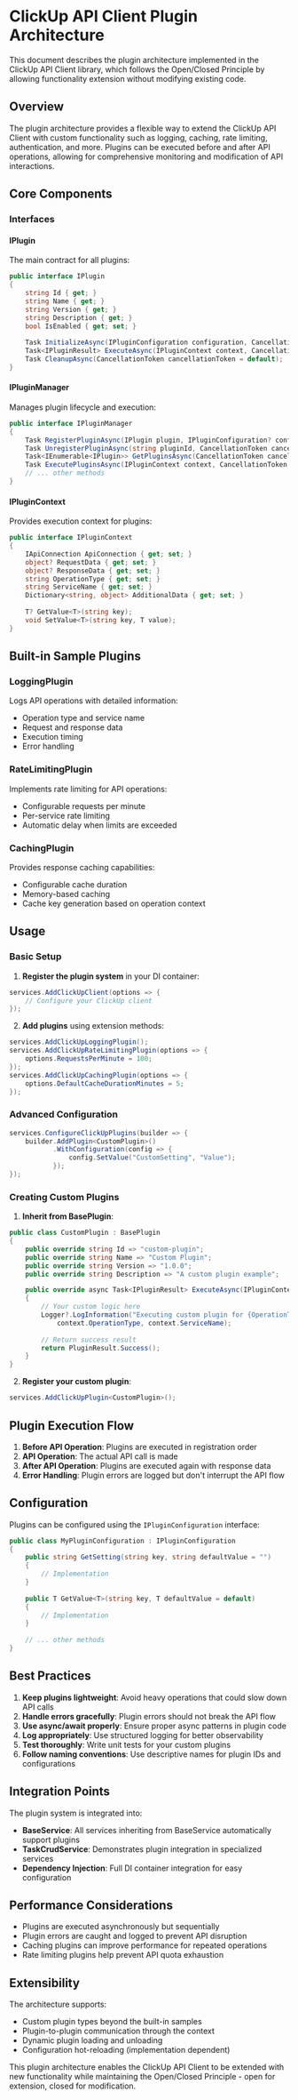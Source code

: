 # ClickUp API Client Plugin Architecture

This document describes the plugin architecture implemented in the ClickUp API Client library, which follows the Open/Closed Principle by allowing functionality extension without modifying existing code.

## Overview

The plugin architecture provides a flexible way to extend the ClickUp API Client with custom functionality such as logging, caching, rate limiting, authentication, and more. Plugins can be executed before and after API operations, allowing for comprehensive monitoring and modification of API interactions.

## Core Components

### Interfaces

#### IPlugin
The main contract for all plugins:
```csharp
public interface IPlugin
{
    string Id { get; }
    string Name { get; }
    string Version { get; }
    string Description { get; }
    bool IsEnabled { get; set; }
    
    Task InitializeAsync(IPluginConfiguration configuration, CancellationToken cancellationToken = default);
    Task<IPluginResult> ExecuteAsync(IPluginContext context, CancellationToken cancellationToken = default);
    Task CleanupAsync(CancellationToken cancellationToken = default);
}
```

#### IPluginManager
Manages plugin lifecycle and execution:
```csharp
public interface IPluginManager
{
    Task RegisterPluginAsync(IPlugin plugin, IPluginConfiguration? configuration = null, CancellationToken cancellationToken = default);
    Task UnregisterPluginAsync(string pluginId, CancellationToken cancellationToken = default);
    Task<IEnumerable<IPlugin>> GetPluginsAsync(CancellationToken cancellationToken = default);
    Task ExecutePluginsAsync(IPluginContext context, CancellationToken cancellationToken = default);
    // ... other methods
}
```

#### IPluginContext
Provides execution context for plugins:
```csharp
public interface IPluginContext
{
    IApiConnection ApiConnection { get; set; }
    object? RequestData { get; set; }
    object? ResponseData { get; set; }
    string OperationType { get; set; }
    string ServiceName { get; set; }
    Dictionary<string, object> AdditionalData { get; set; }
    
    T? GetValue<T>(string key);
    void SetValue<T>(string key, T value);
}
```

## Built-in Sample Plugins

### LoggingPlugin
Logs API operations with detailed information:
- Operation type and service name
- Request and response data
- Execution timing
- Error handling

### RateLimitingPlugin
Implements rate limiting for API operations:
- Configurable requests per minute
- Per-service rate limiting
- Automatic delay when limits are exceeded

### CachingPlugin
Provides response caching capabilities:
- Configurable cache duration
- Memory-based caching
- Cache key generation based on operation context

## Usage

### Basic Setup

1. **Register the plugin system** in your DI container:
```csharp
services.AddClickUpClient(options => {
    // Configure your ClickUp client
});
```

2. **Add plugins** using extension methods:
```csharp
services.AddClickUpLoggingPlugin();
services.AddClickUpRateLimitingPlugin(options => {
    options.RequestsPerMinute = 100;
});
services.AddClickUpCachingPlugin(options => {
    options.DefaultCacheDurationMinutes = 5;
});
```

### Advanced Configuration

```csharp
services.ConfigureClickUpPlugins(builder => {
    builder.AddPlugin<CustomPlugin>()
           .WithConfiguration(config => {
               config.SetValue("CustomSetting", "Value");
           });
});
```

### Creating Custom Plugins

1. **Inherit from BasePlugin**:
```csharp
public class CustomPlugin : BasePlugin
{
    public override string Id => "custom-plugin";
    public override string Name => "Custom Plugin";
    public override string Version => "1.0.0";
    public override string Description => "A custom plugin example";

    public override async Task<IPluginResult> ExecuteAsync(IPluginContext context, CancellationToken cancellationToken = default)
    {
        // Your custom logic here
        Logger?.LogInformation("Executing custom plugin for {OperationType} in {ServiceName}", 
            context.OperationType, context.ServiceName);
        
        // Return success result
        return PluginResult.Success();
    }
}
```

2. **Register your custom plugin**:
```csharp
services.AddClickUpPlugin<CustomPlugin>();
```

## Plugin Execution Flow

1. **Before API Operation**: Plugins are executed in registration order
2. **API Operation**: The actual API call is made
3. **After API Operation**: Plugins are executed again with response data
4. **Error Handling**: Plugin errors are logged but don't interrupt the API flow

## Configuration

Plugins can be configured using the `IPluginConfiguration` interface:

```csharp
public class MyPluginConfiguration : IPluginConfiguration
{
    public string GetSetting(string key, string defaultValue = "")
    {
        // Implementation
    }
    
    public T GetValue<T>(string key, T defaultValue = default)
    {
        // Implementation
    }
    
    // ... other methods
}
```

## Best Practices

1. **Keep plugins lightweight**: Avoid heavy operations that could slow down API calls
2. **Handle errors gracefully**: Plugin errors should not break the API flow
3. **Use async/await properly**: Ensure proper async patterns in plugin code
4. **Log appropriately**: Use structured logging for better observability
5. **Test thoroughly**: Write unit tests for your custom plugins
6. **Follow naming conventions**: Use descriptive names for plugin IDs and configurations

## Integration Points

The plugin system is integrated into:
- **BaseService**: All services inheriting from BaseService automatically support plugins
- **TaskCrudService**: Demonstrates plugin integration in specialized services
- **Dependency Injection**: Full DI container integration for easy configuration

## Performance Considerations

- Plugins are executed asynchronously but sequentially
- Plugin errors are caught and logged to prevent API disruption
- Caching plugins can improve performance for repeated operations
- Rate limiting plugins help prevent API quota exhaustion

## Extensibility

The architecture supports:
- Custom plugin types beyond the built-in samples
- Plugin-to-plugin communication through the context
- Dynamic plugin loading and unloading
- Configuration hot-reloading (implementation dependent)

This plugin architecture enables the ClickUp API Client to be extended with new functionality while maintaining the Open/Closed Principle - open for extension, closed for modification.
